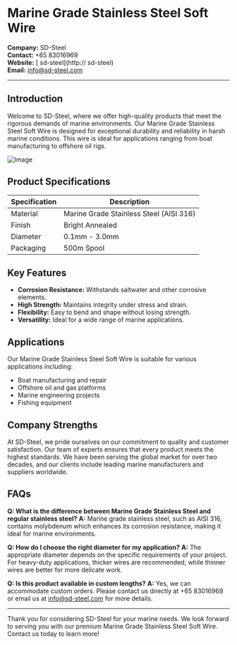 # Marine Grade Stainless Steel Soft Wire

**Company:** SD-Steel  
**Contact:** +65 83016969  
**Website:** [ sd-steel](http:// sd-steel)  
**Email:** info@sd-steel.com

---

## Introduction

Welcome to SD-Steel, where we offer high-quality products that meet the rigorous demands of marine environments. Our Marine Grade Stainless Steel Soft Wire is designed for exceptional durability and reliability in harsh marine conditions. This wire is ideal for applications ranging from boat manufacturing to offshore oil rigs.

![Image](https://github.com/user-attachments/assets/2567258e-e124-4816-932d-1809bd27ef0b)

## Product Specifications

| Specification | Description |
|---------------|-------------|
| Material      | Marine Grade Stainless Steel (AISI 316) |
| Finish        | Bright Annealed |
| Diameter      | 0.1mm - 3.0mm |
| Packaging     | 500m Spool |

## Key Features

- **Corrosion Resistance:** Withstands saltwater and other corrosive elements.
- **High Strength:** Maintains integrity under stress and strain.
- **Flexibility:** Easy to bend and shape without losing strength.
- **Versatility:** Ideal for a wide range of marine applications.

## Applications

Our Marine Grade Stainless Steel Soft Wire is suitable for various applications including:

- Boat manufacturing and repair
- Offshore oil and gas platforms
- Marine engineering projects
- Fishing equipment

## Company Strengths

At SD-Steel, we pride ourselves on our commitment to quality and customer satisfaction. Our team of experts ensures that every product meets the highest standards. We have been serving the global market for over two decades, and our clients include leading marine manufacturers and suppliers worldwide.

## FAQs

**Q: What is the difference between Marine Grade Stainless Steel and regular stainless steel?**
**A:** Marine grade stainless steel, such as AISI 316, contains molybdenum which enhances its corrosion resistance, making it ideal for marine environments.

**Q: How do I choose the right diameter for my application?**
**A:** The appropriate diameter depends on the specific requirements of your project. For heavy-duty applications, thicker wires are recommended, while thinner wires are better for more delicate work.

**Q: Is this product available in custom lengths?**
**A:** Yes, we can accommodate custom orders. Please contact us directly at +65 83016969 or email us at info@sd-steel.com for more details.

---

Thank you for considering SD-Steel for your marine needs. We look forward to serving you with our premium Marine Grade Stainless Steel Soft Wire. Contact us today to learn more!